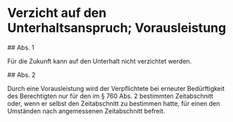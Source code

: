 # Verzicht auf den Unterhaltsanspruch; Vorausleistung



\#\# Abs. 1

 Für die Zukunft kann auf den Unterhalt nicht verzichtet werden.

\#\# Abs. 2

 Durch eine Vorausleistung wird der Verpflichtete bei erneuter Bedürftigkeit des Berechtigten nur für den im § 760 Abs. 2 bestimmten Zeitabschnitt oder, wenn er selbst den Zeitabschnitt zu bestimmen hatte, für einen den Umständen nach angemessenen Zeitabschnitt befreit. 

